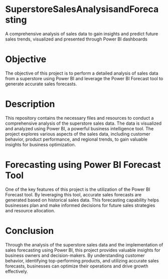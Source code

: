 # SuperstoreSalesAnalysisandForecasting
A comprehensive analysis of sales data to gain insights and predict future sales trends, visualized and presented through Power BI dashboards
# Objective
The objective of this project is to perform a detailed analysis of sales data from a superstore using Power BI and leverage the Power BI Forecast tool to generate accurate sales forecasts.
# Description
This repository contains the necessary files and resources to conduct a comprehensive analysis of the superstore sales data. The data is visualized and analyzed using Power BI, a powerful business intelligence tool. The project explores various aspects of the sales data, including customer behavior, product performance, and regional trends, to gain valuable insights for business optimization.

# Forecasting using Power BI Forecast Tool
One of the key features of this project is the utilization of the Power BI Forecast tool. By leveraging this tool, accurate sales forecasts are generated based on historical sales data. This forecasting capability helps businesses plan and make informed decisions for future sales strategies and resource allocation.

# Conclusion
Through the analysis of the superstore sales data and the implementation of sales forecasting using Power BI, this project provides valuable insights for business owners and decision-makers. By understanding customer behavior, identifying top-performing products, and utilizing accurate sales forecasts, businesses can optimize their operations and drive growth effectively.

